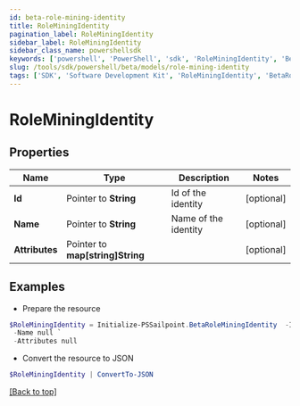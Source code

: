 ```yaml
---
id: beta-role-mining-identity
title: RoleMiningIdentity
pagination_label: RoleMiningIdentity
sidebar_label: RoleMiningIdentity
sidebar_class_name: powershellsdk
keywords: ['powershell', 'PowerShell', 'sdk', 'RoleMiningIdentity', 'BetaRoleMiningIdentity'] 
slug: /tools/sdk/powershell/beta/models/role-mining-identity
tags: ['SDK', 'Software Development Kit', 'RoleMiningIdentity', 'BetaRoleMiningIdentity']
---
```



# RoleMiningIdentity

## Properties

Name | Type | Description | Notes
------------ | ------------- | ------------- | -------------
**Id** |  Pointer to **String** | Id of the identity | [optional] 
**Name** |  Pointer to **String** | Name of the identity | [optional] 
**Attributes** |  Pointer to **map[string]String** |  | [optional] 

## Examples

- Prepare the resource
```powershell
$RoleMiningIdentity = Initialize-PSSailpoint.BetaRoleMiningIdentity  -Id null `
 -Name null `
 -Attributes null
```

- Convert the resource to JSON
```powershell
$RoleMiningIdentity | ConvertTo-JSON
```


[[Back to top]](#) 

